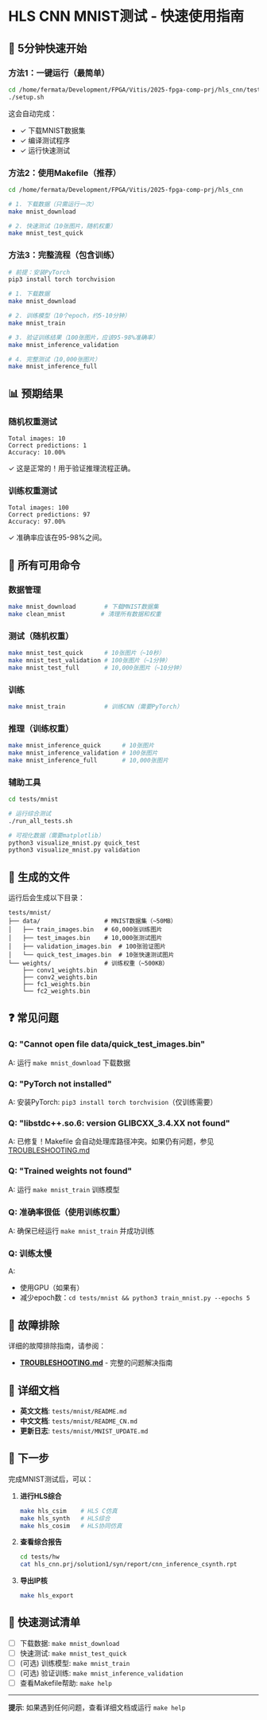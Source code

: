 # HLS CNN MNIST测试 - 快速使用指南

## 🚀 5分钟快速开始

### 方法1：一键运行（最简单）

```bash
cd /home/fermata/Development/FPGA/Vitis/2025-fpga-comp-prj/hls_cnn/tests/mnist
./setup.sh
```

这会自动完成：
- ✓ 下载MNIST数据集
- ✓ 编译测试程序  
- ✓ 运行快速测试

### 方法2：使用Makefile（推荐）

```bash
cd /home/fermata/Development/FPGA/Vitis/2025-fpga-comp-prj/hls_cnn

# 1. 下载数据（只需运行一次）
make mnist_download

# 2. 快速测试（10张图片，随机权重）
make mnist_test_quick
```

### 方法3：完整流程（包含训练）

```bash
# 前提：安装PyTorch
pip3 install torch torchvision

# 1. 下载数据
make mnist_download

# 2. 训练模型（10个epoch，约5-10分钟）
make mnist_train

# 3. 验证训练结果（100张图片，应该95-98%准确率）
make mnist_inference_validation

# 4. 完整测试（10,000张图片）
make mnist_inference_full
```

## 📊 预期结果

### 随机权重测试
```
Total images: 10
Correct predictions: 1
Accuracy: 10.00%
```
✓ 这是正常的！用于验证推理流程正确。

### 训练权重测试
```
Total images: 100
Correct predictions: 97
Accuracy: 97.00%
```
✓ 准确率应该在95-98%之间。

## 🔧 所有可用命令

### 数据管理
```bash
make mnist_download        # 下载MNIST数据集
make clean_mnist          # 清理所有数据和权重
```

### 测试（随机权重）
```bash
make mnist_test_quick      # 10张图片（~10秒）
make mnist_test_validation # 100张图片（~1分钟）
make mnist_test_full       # 10,000张图片（~10分钟）
```

### 训练
```bash
make mnist_train           # 训练CNN（需要PyTorch）
```

### 推理（训练权重）
```bash
make mnist_inference_quick      # 10张图片
make mnist_inference_validation # 100张图片
make mnist_inference_full       # 10,000张图片
```

### 辅助工具
```bash
cd tests/mnist

# 运行综合测试
./run_all_tests.sh

# 可视化数据（需要matplotlib）
python3 visualize_mnist.py quick_test
python3 visualize_mnist.py validation
```

## 📁 生成的文件

运行后会生成以下目录：

```
tests/mnist/
├── data/                  # MNIST数据集（~50MB）
│   ├── train_images.bin   # 60,000张训练图片
│   ├── test_images.bin    # 10,000张测试图片
│   ├── validation_images.bin  # 100张验证图片
│   └── quick_test_images.bin  # 10张快速测试图片
└── weights/               # 训练权重（~500KB）
    ├── conv1_weights.bin
    ├── conv2_weights.bin
    ├── fc1_weights.bin
    └── fc2_weights.bin
```

## ❓ 常见问题

### Q: "Cannot open file data/quick_test_images.bin"
A: 运行 `make mnist_download` 下载数据

### Q: "PyTorch not installed"
A: 安装PyTorch: `pip3 install torch torchvision`（仅训练需要）

### Q: "libstdc++.so.6: version GLIBCXX_3.4.XX not found"
A: 已修复！Makefile 会自动处理库路径冲突。如果仍有问题，参见 [TROUBLESHOOTING.md](TROUBLESHOOTING.md)

### Q: "Trained weights not found"
A: 运行 `make mnist_train` 训练模型

### Q: 准确率很低（使用训练权重）
A: 确保已经运行 `make mnist_train` 并成功训练

### Q: 训练太慢
A: 
- 使用GPU（如果有）
- 减少epoch数：`cd tests/mnist && python3 train_mnist.py --epochs 5`

## 🔧 故障排除

详细的故障排除指南，请参阅：
- **[TROUBLESHOOTING.md](TROUBLESHOOTING.md)** - 完整的问题解决指南

## 📖 详细文档

- **英文文档**: `tests/mnist/README.md`
- **中文文档**: `tests/mnist/README_CN.md`
- **更新日志**: `tests/mnist/MNIST_UPDATE.md`

## 🎯 下一步

完成MNIST测试后，可以：

1. **进行HLS综合**
   ```bash
   make hls_csim    # HLS C仿真
   make hls_synth   # HLS综合
   make hls_cosim   # HLS协同仿真
   ```

2. **查看综合报告**
   ```bash
   cd tests/hw
   cat hls_cnn.prj/solution1/syn/report/cnn_inference_csynth.rpt
   ```

3. **导出IP核**
   ```bash
   make hls_export
   ```

## 🌟 快速测试清单

- [ ] 下载数据: `make mnist_download`
- [ ] 快速测试: `make mnist_test_quick`
- [ ] (可选) 训练模型: `make mnist_train`
- [ ] (可选) 验证训练: `make mnist_inference_validation`
- [ ] 查看Makefile帮助: `make help`

---

**提示**: 如果遇到任何问题，查看详细文档或运行 `make help`
